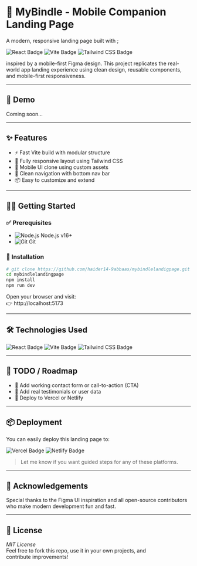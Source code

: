 # 📱 MyBindle - Mobile Companion Landing Page

A modern, responsive landing page built with ; <p>
  <img src="https://img.shields.io/badge/React-20232A?style=for-the-badge&logo=react&logoColor=61DAFB" alt="React Badge" />
  <img src="https://img.shields.io/badge/Vite-646CFF?style=for-the-badge&logo=vite&logoColor=white" alt="Vite Badge" />
  <img src="https://img.shields.io/badge/TailwindCSS-06B6D4?style=for-the-badge&logo=tailwindcss&logoColor=white" alt="Tailwind CSS Badge" />
</p> inspired by a mobile-first Figma design. This project replicates the real-world app landing experience using clean design, reusable components, and mobile-first responsiveness.

---

## 🚀 Demo

Coming soon...

---

## ✨ Features

- ⚡ Fast Vite build with modular structure  
- 🎨 Fully responsive layout using Tailwind CSS  
- 📱 Mobile UI clone using custom assets  
- 🔗 Clean navigation with bottom nav bar  
- 📦 Easy to customize and extend  

---

## 🧑‍💻 Getting Started

### ✅ Prerequisites

- ![Node.js](https://img.shields.io/badge/Node.js-339933?logo=nodedotjs&logoColor=white&style=flat-square) Node.js v16+
- ![Git](https://img.shields.io/badge/Git-F05032?logo=git&logoColor=white&style=flat-square) Git


### 🔧 Installation

```bash
# git clone https://github.com/haider14-9abbaas/mybindlelandigpage.git
cd mybindlelandingpage
npm install
npm run dev
```
Open your browser and visit:  
👉 http://localhost:5173

---

## 🛠 Technologies Used

<p align="left">
  <img src="https://img.shields.io/badge/React-20232A?style=for-the-badge&logo=react&logoColor=61DAFB" alt="React Badge" />
  <img src="https://img.shields.io/badge/Vite-646CFF?style=for-the-badge&logo=vite&logoColor=white" alt="Vite Badge" />
  <img src="https://img.shields.io/badge/TailwindCSS-06B6D4?style=for-the-badge&logo=tailwindcss&logoColor=white" alt="Tailwind CSS Badge" />
</p>

---

## 🧪 TODO / Roadmap

- 🔗 Add working contact form or call-to-action (CTA)  
- 💬 Add real testimonials or user data  
- 🚀 Deploy to Vercel or Netlify 
 

---

## 📦 Deployment

You can easily deploy this landing page to:

<p align="left">
  <img src="https://img.shields.io/badge/Vercel-000000?style=for-the-badge&logo=vercel&logoColor=white" alt="Vercel Badge" />
  <img src="https://img.shields.io/badge/Netlify-00C7B7?style=for-the-badge&logo=netlify&logoColor=white" alt="Netlify Badge" />
</p>

> Let me know if you want guided steps for any of these platforms.

---

## 🙌 Acknowledgements

Special thanks to the Figma UI inspiration and all open-source contributors who make modern development fun and fast.

---

## 📄 License

*MIT License*  
Feel free to fork this repo, use it in your own projects, and contribute improvements!
